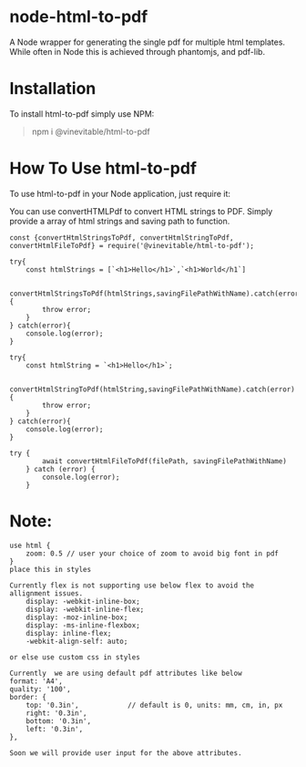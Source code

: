# node-html-to-pdf
A Node wrapper for generating the single pdf for multiple html templates.
While often in Node this is achieved through phantomjs, and pdf-lib.

# Installation
To install html-to-pdf simply use NPM:

> npm i @vinevitable/html-to-pdf


# How To Use html-to-pdf
To use html-to-pdf in your Node application, just require it:

You can use convertHTMLPdf to convert HTML strings to PDF. 
Simply provide a array of html strings and saving path to function.

````
const {convertHtmlStringsToPdf, convertHtmlStringToPdf, convertHtmlFileToPdf} = require('@vinevitable/html-to-pdf');

try{
    const htmlStrings = [`<h1>Hello</h1>`,`<h1>World</h1`]

    convertHtmlStringsToPdf(htmlStrings,savingFilePathWithName).catch(error){
        throw error;
    }
} catch(error){
    console.log(error);
}

try{
    const htmlString = `<h1>Hello</h1>`;

    convertHtmlStringToPdf(htmlString,savingFilePathWithName).catch(error){
        throw error;
    }
} catch(error){
    console.log(error);
}

try {
        await convertHtmlFileToPdf(filePath, savingFilePathWithName)
    } catch (error) {
        console.log(error);
    }
````

# Note:
````
use html {
    zoom: 0.5 // user your choice of zoom to avoid big font in pdf
}
place this in styles

Currently flex is not supporting use below flex to avoid the allignment issues.
    display: -webkit-inline-box;
    display: -webkit-inline-flex;
    display: -moz-inline-box;
    display: -ms-inline-flexbox;
    display: inline-flex;
    -webkit-align-self: auto;

or else use custom css in styles

Currently  we are using default pdf attributes like below
format: 'A4',
quality: '100',
border: {
    top: '0.3in',            // default is 0, units: mm, cm, in, px
    right: '0.3in',
    bottom: '0.3in',
    left: '0.3in',
},

Soon we will provide user input for the above attributes.
````
